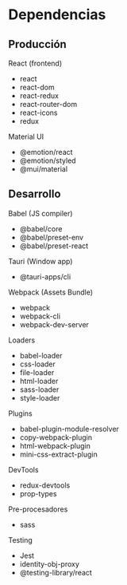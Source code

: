 # Dependencias

## Producción

React (frontend)

- react
- react-dom
- react-redux
- react-router-dom
- react-icons
- redux

Material UI

- @emotion/react
- @emotion/styled
- @mui/material

## Desarrollo

Babel (JS compiler)

- @babel/core
- @babel/preset-env
- @babel/preset-react

Tauri (Window app)

- @tauri-apps/cli

Webpack (Assets Bundle)

- webpack
- webpack-cli
- webpack-dev-server

Loaders

- babel-loader
- css-loader
- file-loader
- html-loader
- sass-loader
- style-loader

Plugins

- babel-plugin-module-resolver
- copy-webpack-plugin
- html-webpack-plugin
- mini-css-extract-plugin

DevTools

- redux-devtools
- prop-types

Pre-procesadores

- sass

Testing

- Jest
- identity-obj-proxy
- @testing-library/react
